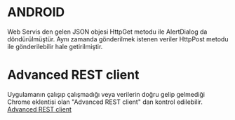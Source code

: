 <h1><b>ANDROID</b></h1>
Web Servis den gelen JSON objesi HttpGet metodu ile AlertDialog da döndürülmüştür. 
Aynı zamanda gönderilmek istenen veriler HttpPost metodu ile gönderilebilir hale getirilmiştir.

<h1><b>Advanced REST client</b></h1>

Uygulamanın çalışıp çalışmadığı veya verilerin doğru gelip gelmediği Chrome eklentisi olan "Advanced REST client" dan kontrol edilebilir.
<a href="https://chrome.google.com/webstore/detail/advanced-rest-client/hgmloofddffdnphfgcellkdfbfbjeloo">Advanced REST client</a>
